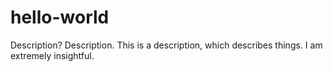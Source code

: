 # hello-world
Description? Description.
This is a description, which describes things. I am extremely insightful.
